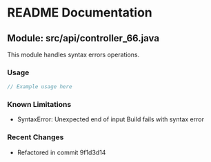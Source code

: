 # README Documentation

## Module: src/api/controller_66.java

This module handles syntax errors operations.

### Usage

```javascript
// Example usage here
```

### Known Limitations

- SyntaxError: Unexpected end of input Build fails with syntax error

### Recent Changes

- Refactored in commit 9f1d3d14

